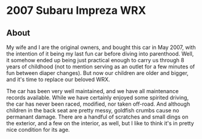 # 2007 Subaru Impreza WRX

## About

My wife and I are the original owners, and bought this car in May 2007, with the intention of it being my last fun car before diving into parenthood. Well, it somehow ended up being just practical enough to carry us through 8 years of childhood (not to mention serving as an outlet for a few minutes of fun between diaper changes). But now our children are older and bigger, and it's time to replace our beloved WRX.  

The car has been very well maintained, and we have all maintenance records available.  While we have certainly enjoyed some spirited driving, the car has never been raced, modified, nor taken off-road.  And although children in the back seat are pretty messy, goldfish crumbs cause no permanant damage.  There are a handful of scratches and small dings on the exterior, and a few on the interior, as well, but I like to think it's in pretty nice condition for its age.  


